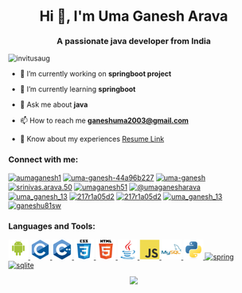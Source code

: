 <h1 align="center">Hi 👋, I'm Uma Ganesh Arava</h1>
<h3 align="center">A passionate java developer from India</h3>

<p align="left"> <img src="https://komarev.com/ghpvc/?username=invitusaug&label=Profile%20views&color=0e75b6&style=flat" alt="invitusaug" /> </p>

- 🔭 I’m currently working on **springboot project**

- 🌱 I’m currently learning **springboot**

- 💬 Ask me about **java**

- 📫 How to reach me **ganeshuma2003@gmail.com**

- 📄 Know about my experiences [Resume Link](https://docs.google.com/document/d/19ZBMcmuCDB9d27Z2kF7s6Eq0SjHwEZeR/edit?usp=drive_link&ouid=104614780072796516249&rtpof=true&sd=true)

<h3 align="left">Connect with me:</h3>
<p align="left">
<a href="https://twitter.com/aumaganesh1" target="blank"><img align="center" src="https://raw.githubusercontent.com/rahuldkjain/github-profile-readme-generator/master/src/images/icons/Social/twitter.svg" alt="aumaganesh1" height="30" width="40" /></a>
<a href="https://linkedin.com/in/uma-ganesh-44a96b227" target="blank"><img align="center" src="https://raw.githubusercontent.com/rahuldkjain/github-profile-readme-generator/master/src/images/icons/Social/linked-in-alt.svg" alt="uma-ganesh-44a96b227" height="30" width="40" /></a>
<a href="https://stackoverflow.com/users/27765238/uma-ganesh/" target="blank"><img align="center" src="https://raw.githubusercontent.com/rahuldkjain/github-profile-readme-generator/master/src/images/icons/Social/stack-overflow.svg" alt="uma-ganesh" height="30" width="40" /></a>
<a href="https://fb.com/srinivas.arava.50" target="blank"><img align="center" src="https://raw.githubusercontent.com/rahuldkjain/github-profile-readme-generator/master/src/images/icons/Social/facebook.svg" alt="srinivas.arava.50" height="30" width="40" /></a>
<a href="https://instagram.com/umaganesh51" target="blank"><img align="center" src="https://raw.githubusercontent.com/rahuldkjain/github-profile-readme-generator/master/src/images/icons/Social/instagram.svg" alt="umaganesh51" height="30" width="40" /></a>
<a href="https://medium.com/@umaganesharava" target="blank"><img align="center" src="https://raw.githubusercontent.com/rahuldkjain/github-profile-readme-generator/master/src/images/icons/Social/medium.svg" alt="@umaganesharava" height="30" width="40" /></a>
<a href="https://www.codechef.com/users/uma_ganesh_13" target="blank"><img align="center" src="https://cdn.jsdelivr.net/npm/simple-icons@3.1.0/icons/codechef.svg" alt="uma_ganesh_13" height="30" width="40" /></a>
<a href="https://www.hackerrank.com/217r1a05d2" target="blank"><img align="center" src="https://raw.githubusercontent.com/rahuldkjain/github-profile-readme-generator/master/src/images/icons/Social/hackerrank.svg" alt="217r1a05d2" height="30" width="40" /></a>
<a href="https://codeforces.com/profile/217r1a05d2" target="blank"><img align="center" src="https://raw.githubusercontent.com/rahuldkjain/github-profile-readme-generator/master/src/images/icons/Social/codeforces.svg" alt="217r1a05d2" height="30" width="40" /></a>
<a href="https://www.leetcode.com/uma_ganesh_13" target="blank"><img align="center" src="https://raw.githubusercontent.com/rahuldkjain/github-profile-readme-generator/master/src/images/icons/Social/leet-code.svg" alt="uma_ganesh_13" height="30" width="40" /></a>
<a href="https://auth.geeksforgeeks.org/user/ganeshu81sw" target="blank"><img align="center" src="https://raw.githubusercontent.com/rahuldkjain/github-profile-readme-generator/master/src/images/icons/Social/geeks-for-geeks.svg" alt="ganeshu81sw" height="30" width="40" /></a>
</p>

<h3 align="left">Languages and Tools:</h3>
<p align="left"> <a href="https://developer.android.com" target="_blank" rel="noreferrer"> <img src="https://raw.githubusercontent.com/devicons/devicon/master/icons/android/android-original-wordmark.svg" alt="android" width="40" height="40"/> </a> <a href="https://www.cprogramming.com/" target="_blank" rel="noreferrer"> <img src="https://raw.githubusercontent.com/devicons/devicon/master/icons/c/c-original.svg" alt="c" width="40" height="40"/> </a> <a href="https://www.w3schools.com/cpp/" target="_blank" rel="noreferrer"> <img src="https://raw.githubusercontent.com/devicons/devicon/master/icons/cplusplus/cplusplus-original.svg" alt="cplusplus" width="40" height="40"/> </a> <a href="https://www.w3schools.com/css/" target="_blank" rel="noreferrer"> <img src="https://raw.githubusercontent.com/devicons/devicon/master/icons/css3/css3-original-wordmark.svg" alt="css3" width="40" height="40"/> </a> <a href="https://www.w3.org/html/" target="_blank" rel="noreferrer"> <img src="https://raw.githubusercontent.com/devicons/devicon/master/icons/html5/html5-original-wordmark.svg" alt="html5" width="40" height="40"/> </a> <a href="https://www.java.com" target="_blank" rel="noreferrer"> <img src="https://raw.githubusercontent.com/devicons/devicon/master/icons/java/java-original.svg" alt="java" width="40" height="40"/> </a> <a href="https://developer.mozilla.org/en-US/docs/Web/JavaScript" target="_blank" rel="noreferrer"> <img src="https://raw.githubusercontent.com/devicons/devicon/master/icons/javascript/javascript-original.svg" alt="javascript" width="40" height="40"/> </a> <a href="https://www.mysql.com/" target="_blank" rel="noreferrer"> <img src="https://raw.githubusercontent.com/devicons/devicon/master/icons/mysql/mysql-original-wordmark.svg" alt="mysql" width="40" height="40"/> </a> <a href="https://www.python.org" target="_blank" rel="noreferrer"> <img src="https://raw.githubusercontent.com/devicons/devicon/master/icons/python/python-original.svg" alt="python" width="40" height="40"/> </a> <a href="https://spring.io/" target="_blank" rel="noreferrer"> <img src="https://www.vectorlogo.zone/logos/springio/springio-icon.svg" alt="spring" width="40" height="40"/> </a> <a href="https://www.sqlite.org/" target="_blank" rel="noreferrer"> <img src="https://www.vectorlogo.zone/logos/sqlite/sqlite-icon.svg" alt="sqlite" width="40" height="40"/> </a> </p>
<div align="center">
  <img height="200" src="https://i.giphy.com/media/v1.Y2lkPTc5MGI3NjExdWI0bDc4czBxNGxrcjJlZG9ndXkxdXlkczNuM2R2b3BrN3oyZmlvNSZlcD12MV9pbnRlcm5hbF9naWZfYnlfaWQmY3Q9Zw/tuCFp8rod0x3O/giphy.gif"  />
</div>

